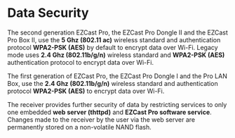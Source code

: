 # Data Security

The second generation EZCast Pro, the EZCast Pro Dongle II and the EZCast Pro Box II, use the **5 Ghz (802.11 ac)** wireless standard and authentication protocol **WPA2-PSK (AES)** by default to encrypt data over Wi-Fi. Legacy mode uses **2.4 Ghz (802.11b/g/n)** wireless standard and **WPA2-PSK (AES)** authentication protocol to encrypt data over Wi-Fi.

The first generation of EZCast Pro, the EZCast Pro Dongle I and the Pro LAN Box, use the **2.4 Ghz (802.11b/g/n)** wireless standard and authentication protocol **WPA2-PSK (AES)** to encrypt data over Wi-Fi.

The receiver provides further security of data by restricting services to only one embedded **web server (thttpd)** and **EZCast Pro software service**. Changes made to the receiver by the user via the web server are permanently stored on a non-volatile NAND flash.